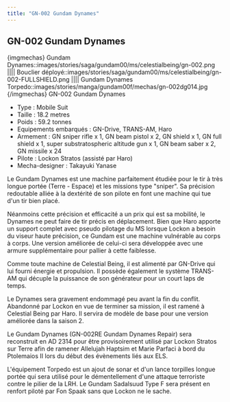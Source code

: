 ```yaml
---
title: "GN-002 Gundam Dynames"
---
```


GN-002 Gundam Dynames
---------------------


{imgmechas}
Gundam Dynames::images/stories/saga/gundam00/ms/celestialbeing/gn-002.png
||||
Bouclier déployé::images/stories/saga/gundam00/ms/celestialbeing/gn-002-FULLSHIELD.png
||||
Gundam Dynames Torpedo::images/stories/manga/gundam00f/mechas/gn-002dg014.jpg
{/imgmechas}
GN-002 Gundam Dynames


- Type : Mobile Suit   
- Taille : 18.2 metres   
- Poids : 59.2 tonnes   
- Equipements embarqués : GN-Drive, TRANS-AM, Haro   
- Armement : GN sniper rifle x 1, GN beam pistol x 2, GN shield x 1, GN full shield x 1, super substratospheric altitude gun x 1, GN beam saber x 2, GN missile x 24  
 - Pilote : Lockon Stratos (assisté par Haro)  
- Mecha-designer : Takayuki Yanase


Le Gundam Dynames est une machine parfaitement étudiée pour le tir à très longue portée (Terre - Espace) et les missions type "sniper". Sa précision redoutable alliée à la dextérité de son pilote en font une machine qui tue d'un tir bien placé.


Néanmoins cette précision et efficacité a un prix qui est sa mobilité, le Dynames ne peut faire de tir précis en déplacement. Bien que Haro apporte un support complet avec pseudo pilotage du MS lorsque Lockon a besoin du viseur haute précision, ce Gundam est une machine vulnérable au corps à corps. Une version améliorée de celui-ci sera développée avec une armure supplémentaire pour pallier à cette faiblesse.


Comme toute machine de Celestial Being, il est alimenté par GN-Drive qui lui fourni énergie et propulsion. Il possède également le système TRANS-AM qui décuple la puissance de son générateur pour un court laps de temps.


Le Dynames sera gravement endommagé peu avant la fin du conflit. Abandonné par Lockon en vue de terminer sa mission, il est ramené à Celestial Being par Haro. Il servira de modèle de base pour une version améliorée dans la saison 2.


Le Gundam Dynames (GN-002RE Gundam Dynames Repair) sera reconstruit en AD 2314 pour être provisoirement utilisé par Lockon Stratos sur Terre afin de ramener Allelujah Haptsim et Marie Parfaci à bord du Ptolemaios II lors du début des évènements liés aux ELS.


L'équipement Torpedo est un ajout de sonar et d'un lance torpilles longue portée qui sera utilisé pour le démentellement d'une attaque terroriste contre le pilier de la LRH. Le Gundam Sadalsuud Type F sera présent en renfort piloté par Fon Spaak sans que Lockon ne le sache. 

